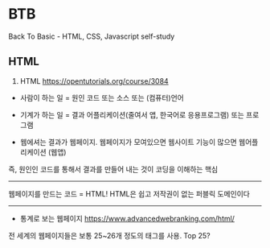 # BTB
Back To Basic - HTML, CSS, Javascript self-study

## HTML
1. HTML
https://opentutorials.org/course/3084

- 사람이 하는 일 = 원인
코드 또는 소스 또는 (컴퓨터)언어

- 기계가 하는 일 = 결과
어플리케이션(줄여서 앱, 한국어로 응용프로그램) 또는 프로그램

- 웹에셔는 결과가 웹페이지. 웹페이지가 모여있으면 웹사이트
기능이 많으면 웹어플리케이션 (웹앱)

즉, 원인인 코드를 통해서 결과를 만들어 내는 것이 코딩을 이해하는 핵심

---

웹페이지를 만드는 코드 = HTML!
HTML은 쉽고 저작권이 없는 퍼블릭 도메인이다


---
- 통계로 보는 웹페이지
https://www.advancedwebranking.com/html/

전 세계의 웹페이지들은 보통 25~26개 정도의 태그를 사용.
Top 25?
<head> <body> <html> <title> <meta>
<div> <a> <script> <link> <img>
<p> <span> <li> <ul> <br>
<style> <h1> <h2> <input> <form>
<strong> <h3> <table> <tr> <td>
---

- new line == <br>
어? 닫는 태그가 없네...
HTML의 여러 태그 중 무엇인가를 설명하지 않는 태그들은 감싸야하는 컨텐츠가 없으므로 태그를 닫지 않는 규칙이 있음. (ex. <img>, <input>, <br>, <hr>, <meta>)

- 단락을 만들려면 <p></p>

- <br>? <p></p>?
단락을 표현할 때는 줄바꿈보다는 단락태그가 낫다.
왜? 단락에 단락 태그를 사용하는 것이 웹페이지를 정보로써 보다 가치있게 해주기 때문.

단, p태근는 단락과 단락의 간격이 고정되어 있어서 시각적 자유도가 떨어짐
근데, br태그는 쓰는만큼 줄바꿈이 되어서 원하는 만큼 간격 줄 수 있음 -> 그래서 사람들이 br 많이 쓰는데...
해당 문제는 CSS 사용하면 극복 가능!

- HTML이 정보를 표현한다면, CSS는 정보를 꾸며준다!
`<p style="margin-top: 45px;">....</p>`

---

`<h3>coding</h3>`
`<strong><span style="font-size:22px;">coding</span></strong>`

둘 다 시각적으로는 동일한 제목임.
검색 엔진은 전세계 웹페이지를 분석하고 검색결과를 보여주는데, 만약 사용자가 검색엔진에게 coding이라는 정보를 검색했다면, 검색엔진은 <h3> 으로 감싸진 페이지를 먼저 보여준다.
왜? <h3>은 제목을 의미하지만 <strong><span>... 이건 그냥 시각적인 장식이기 때문.

오늘날 정보의 세계에서 검색엔진의 검색결과에 노출되느냐 아니냐는 실제로 존재하는가 아닌가의 차이라고 생각할 수도 있을 정도로 크다.
따라서.. HTML을 의미에 잘 맞게 사용하는 것이 중요하다! (business 적으로 이득)
또한, HTML을 의미론적으로 잘 사용하는 것은 다른 사람들에게 도움이 될 수 있게 하는 것과 같다. (humanism 적으로 이득)

---

- 속성 (attribute)
태그의 심화된 문법

태그를 만든 사람들은 태그 이름 만으로는 정보가 부족하다는 것을 깨달음.
따라서 새로운 문법인 `속성`을 도입/적용.
- <img> == 태그
이미지이긴 한데 도대체 뭔 이미지를 표현하라는거야?
<img src="final.jpg"> === 속성을 적용한 태그
아하! ...이 source인 img를 표현하라는 거구나!

img - 태그
src - 속성
final.jpg - 속성의 값

---

- 부모/자식
태그 간의 관계를 나타냄
<p> - 부모
  <a> - 자식
  </a>
</p>

단, 꼭 p태그가 a태그의 부모라는 법은 없음.
그런데, 몇몇 태그들은 고정된 관계임. (밑에서 사용할 <ul><li></li</ul> / <ol><li></li></ol>)

- 목차..
list!  -> <li>

목차와 목록 간 구분, 즉 경계가 필요하다! -> <ul> == unordered list
숫자를 수반한 태그는 -> <ol> == ordered list
<ul> 태그는 <li> 태그를 반드시 필요로 하고, <li> 태그는 <ul> 태그를 반드시 필요로 한다. 밀접한 관계

---
<문서의 구조>
- 제목 지정 == <title>
title 태그는 검색엔진이 웹페이즈를 분석할 때 가장 중요하게 생각하는 태그!!

가끔씩 문자가 깨질 때가 있는데 웹페이지가 UTF-8 방식으로 저장되었다면 웹페이지를 열 때도 UTF-8 방식으로 열어야한다. 
즉, 웹페이지가 저장된 문자 표현 방식과 웹브라우저가 웹페이지를 해석하는 방식이 일치하지 않아서 생기는 문제.
해결? 브라우저한테 말하는거지. "웹 브라우저야~ 이 웹페이지는 UTF-8로 만들어졌으니까 UTF-8로 열어줘야해!" == <meta charset="utf-8">

HTML 만든 사람들은 본문과 본문을 설명하는 정보를 서로 다른 태그로 분리해서 정리 정돈하기로 함
<body> == 본문
<head> == 본문을 설명하는 태그

또, body 태그와 head 태그를 감싸는 하나의 태그를 둔다. -> 그게 html 태그임

또, 이 웹페이지가 HTML로서 만들어졌다는 것을 표현하기 위해 문서 시작에 <!doctype html> 코드 추가

---

<HTML 태그의 제왕>
HyperText가 바로 이 태그를 의미한다!
뭐냐구? <a> 태그! 링크 태그!
<a href="https://www.w3.org/TR/html5/" target="_blank" title="html5 specification"></a>
a == anchor
href == hypertext reference
target == 링크 클릭시 어떻게 페이지 열릴지 지정하는 속성
title == 링크가 어떤 내용을 담고 있는지 툴팁으로 보여주는 속성


- 여기까지가 웹페이지 만드는 방법과 페이지와 페이지를 연결하는 방법(링크)을 배움
- 링크를 통해 서로 결합되어 있는 웹페이지의 그룹을 웹사이트라고 칭함

... 이젠 웹사이트를 만들어보자!
웹페이지와 그것을 연결하는 링크만 있으면 웹사이트 만들 수 있다.

---
<원시웹>
- 인터넷 vs 웹
인터넷이 도시라면 웹은 도시 위에 있는 건물.
인터넷이 도로라면 웹은 도로 위를 달리는 자동차.
1960 인터넷 탄생
1990 웹 시작

- 최초의 웹페이지 by 팀 버너스리
http://info.cern.ch


---
<서버와 클라이언트>
인터넷이 동작하려면 최소 2개의 컴퓨터가 필요.
팀 버너스리가 인터넷을 이용해서 웹을 만들기로 함
Web Browser <---connected---> Web Server
(program)                     (program)

웹 서버가 설치된 컴에는 info.cern.ch라는 주소 부여. 그리고 이 컴퓨터의 어떤 디렉토리에 index.html 파일 저장.

웹 브라우저가 설치된 컴퓨터의 주소창에 info.cern.ch/index.html 이라는 주소를 입력하고 엔터치면...

(client)                   (server)
Web Browser ---request---> Web Server
           <---response---
index.html                 index.html 


- 요청하는 컴퓨터는 클라이언트 컴퓨터, 응답하는 컴퓨터는 서버 컴퓨터 
- 그래서 웹브라우저가 웹클라이언트라고 불리기도 함 (웹브라우저가 클라이언트에서 동작하니까)
- 그래서 웹서버가 웹서버라고 불리는것 (웹서버거 서버에서 동작하니까)
- same as 채팅서버, 채팅클라이언트 / 게임서버, 게임클라이언트

- (Easy) Web hosting
- (Hard) Web server 직접 설치

---
<Web hosting>


